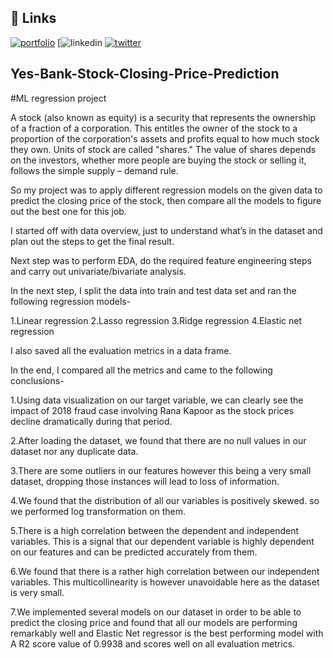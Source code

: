 
## 🔗 Links
[![portfolio](https://img.shields.io/badge/my_portfolio-000?style=for-the-badge&logo=ko-fi&logoColor=white)](https://katherineoelsner.com/)
[![linkedin](https://www.linkedin.com/in/aditya-rekhate-0b320314b)
[![twitter](https://img.shields.io/badge/twitter-1DA1F2?style=for-the-badge&logo=twitter&logoColor=white)](https://twitter.com/)


## Yes-Bank-Stock-Closing-Price-Prediction
#ML regression project

A stock (also known as equity) is a security that represents the ownership of a fraction of a corporation. This entitles the owner of the stock to a proportion of the corporation's assets and profits equal to how much stock they own. Units of stock are called "shares." The value of shares depends on the investors, whether more people are buying the stock or selling it, follows the simple supply – demand rule.

So my project was to apply different regression models on the given data to predict the closing price of the stock, then compare all the models to figure out the best one for this job.

I started off with data overview, just to understand what’s in the dataset and plan out the steps to get the final result.

Next step was to perform EDA, do the required feature engineering steps and carry out univariate/bivariate analysis.

In the next step, I split the data into train and test data set and ran the following regression models-

1.Linear regression
2.Lasso regression
3.Ridge regression
4.Elastic net regression

I also saved all the evaluation metrics in a data frame.

In the end, I compared all the metrics and came to the following conclusions-

1.Using data visualization on our target variable, we can clearly see the impact of 2018 fraud case involving Rana Kapoor as the stock prices decline dramatically during that period.

2.After loading the dataset, we found that there are no null values in our dataset nor any duplicate data.

3.There are some outliers in our features however this being a very small dataset, dropping those instances will lead to loss of information.

4.We found that the distribution of all our variables is positively skewed. so we performed log transformation on them.

5.There is a high correlation between the dependent and independent variables. This is a signal that our dependent variable is highly dependent on our features and can be predicted accurately from them.

6.We found that there is a rather high correlation between our independent variables. This multicollinearity is however unavoidable here as the dataset is very small.

7.We implemented several models on our dataset in order to be able to predict the closing price and found that all our models are performing remarkably well and Elastic Net regressor is the best performing model with A R2 score value of 0.9938 and scores well on all evaluation metrics.
